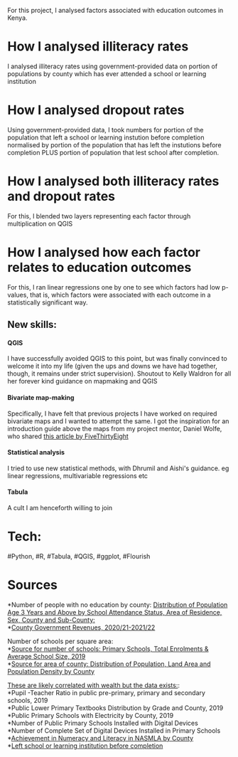 For this project, I analysed factors associated with education outcomes in Kenya. 

# How I analysed illiteracy rates

I analysed illiteracy rates using government-provided data on portion of populations by county which has ever attended a school or learning institution

# How I analysed dropout rates

Using government-provided data, I took numbers for portion of the population that left a school or learning instution before completion normalised by portion of the population that has left the instutions before completion PLUS portion of population that lest school after completion. 

# How I analysed both illiteracy rates and dropout rates

For this, I blended two layers representing each factor through multiplication on QGIS

# How I analysed how each factor relates to education outcomes

For this, I ran linear regressions one by one to see which factors had low p-values, that is, which factors were associated with each outcome in a statistically significant way.

## New skills:

#### QGIS
I have successfully avoided QGIS to this point, but was finally convinced to welcome it into my life (given the ups and downs we have had together, though, it remains under strict supervision). 
Shoutout to Kelly Waldron for all her forever kind guidance on mapmaking and QGIS

#### Bivariate map-making
Specifically, I have felt that previous projects I have worked on required bivariate maps and I wanted to attempt the same. 
I got the inspiration for an introduction guide above the maps from my project mentor, Daniel Wolfe, who shared [this article by FiveThirtyEight](https://projects.fivethirtyeight.com/abortion-driving-distance/)

#### Statistical analysis
I tried to use new statistical methods, with Dhrumil and Aishi's guidance. eg linear regressions, multivariable regressions etc

#### Tabula
A cult I am henceforth willing to join

# Tech:
#Python, #R, #Tabula, #QGIS, #ggplot, #Flourish

# Sources
*Number of people with no education by county: 
[Distribution of Population Age 3 Years and Above by School Attendance Status, Area of Residence, Sex, County and Sub-County:](https://s3-eu-west-1.amazonaws.com/s3.sourceafrica.net/documents/119795/VOLUME-IV-KPHC-2019.pdf)<br/>
*[County Government Revenues, 2020/21-2021/22](https://www.knbs.or.ke/wp-content/uploads/2022/05/2022-Economic-Survey1.pdf)<br/>

Number of schools per square area:<br/>
*[Source for number of schools: Primary Schools, Total Enrolments & Average School Size, 2019](https://africacheck.org/sites/default/files/Kenya-Basic-Education-Statistical-Booklet-2019.pdf)<br/>
*[Source for area of county: Distribution of Population, Land Area and Population Density by County](https://www.knbs.or.ke/2019-kenya-population-and-housing-census-results/) <br/>

[These are likely correlated with wealth but the data exists:](https://africacheck.org/sites/default/files/Kenya-Basic-Education-Statistical-Booklet-2019.pdf):<br/>
*Pupil -Teacher Ratio in public pre-primary, primary and secondary schools, 2019<br/>
*Public Lower Primary Textbooks Distribution by Grade and County, 2019<br/>
*Public Primary Schools with Electricity by County, 2019<br/>
*Number of Public Primary Schools Installed with Digital Devices<br/>
*Number of Complete Set of Digital Devices Installed in Primary Schools<br/>
*[Achievement in Numeracy and Literacy in NASMLA by County](https://africacheck.org/sites/default/files/Kenya-Basic-Education-Statistical-Booklet-2019.pdf)<br/>
*[Left school or learning institution before completion](https://s3-eu-west-1.amazonaws.com/s3.sourceafrica.net/documents/119795/VOLUME-IV-KPHC-2019.pdf)<br/>





